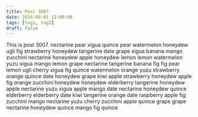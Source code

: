 ```yaml
---
title: Post 3007
date: 2024-09-01 12:00:00
tags: [tag1, tag2]
draft: false
---
```

This is post 3007.
nectarine
pear
xigua
quince
pear
watermelon
honeydew
ugli
fig
strawberry
honeydew
tangerine
date
grape
xigua
banana
mango
zucchini
nectarine
honeydew
apple
honeydew
lemon
lemon
watermelon
yuzu
xigua
mango
lemon
grape
nectarine
tangerine
banana
fig
fig
pear
lemon
ugli
cherry
xigua
fig
quince
watermelon
orange
yuzu
strawberry
orange
quince
date
honeydew
grape
kiwi
apple
strawberry
honeydew
apple
fig
orange
zucchini
honeydew
honeydew
elderberry
tangerine
honeydew
apple
nectarine
yuzu
xigua
apple
mango
date
nectarine
honeydew
quince
elderberry
elderberry
date
kiwi
tangerine
orange
date
raspberry
apple
fig
zucchini
mango
nectarine
yuzu
cherry
zucchini
apple
quince
grape
grape
nectarine
honeydew
quince
mango
fig
quince
